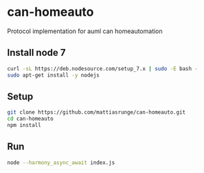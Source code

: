 # can-homeauto
Protocol implementation for auml can homeautomation

## Install node 7
```bash
curl -sL https://deb.nodesource.com/setup_7.x | sudo -E bash -
sudo apt-get install -y nodejs
```

## Setup
```bash
git clone https://github.com/mattiasrunge/can-homeauto.git
cd can-homeauto
npm install
```

## Run
```bash
node --harmony_async_await index.js
```

